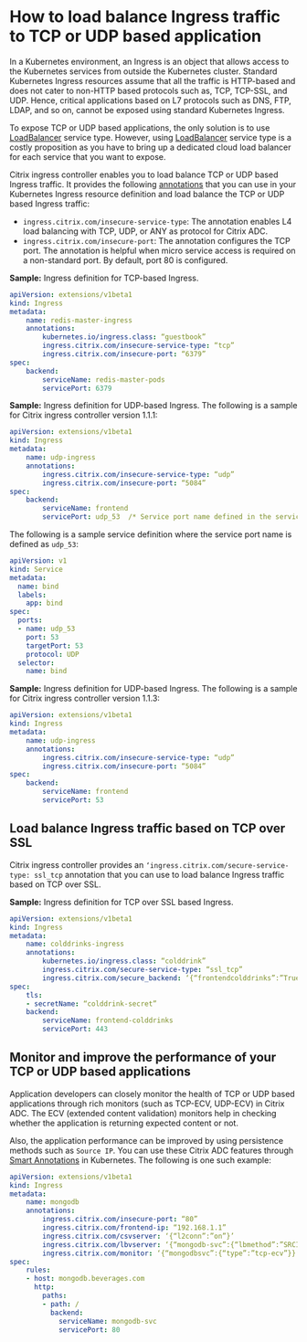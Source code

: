 # How to load balance Ingress traffic to TCP or UDP based application

In a Kubernetes environment, an Ingress is an object that allows access to the Kubernetes services from outside the Kubernetes cluster. Standard Kubernetes Ingress resources assume that all the traffic is HTTP-based and does not cater to non-HTTP based protocols such as, TCP, TCP-SSL, and UDP. Hence, critical applications based on L7 protocols such as DNS, FTP, LDAP, and so on, cannot be exposed using standard Kubernetes Ingress.

To expose TCP or UDP based applications, the only solution is to use [LoadBalancer](https://kubernetes.io/docs/concepts/services-networking/service/#loadbalancer) service type. However, using [LoadBalancer](https://kubernetes.io/docs/concepts/services-networking/service/#loadbalancer) service type is a costly proposition as you have to bring up a dedicated cloud load balancer for each service that you want to expose.

Citrix ingress controller enables you to load balance TCP or UDP based Ingress traffic. It provides the following [annotations](/docs/configure/annotations.md) that you can use in your Kubernetes Ingress resource definition and load balance the TCP or UDP based Ingress traffic:

-  `ingress.citrix.com/insecure-service-type`: The annotation enables L4 load balancing with TCP, UDP, or ANY as protocol for Citrix ADC.
-  `ingress.citrix.com/insecure-port`: The annotation configures the TCP port. The annotation is helpful when micro service access is required on a non-standard port. By default, port 80 is configured.

**Sample:** Ingress definition for TCP-based Ingress.

```yml
apiVersion: extensions/v1beta1
kind: Ingress
metadata:
    name: redis-master-ingress
    annotations:
        kubernetes.io/ingress.class: “guestbook”
        ingress.citrix.com/insecure-service-type: “tcp”
        ingress.citrix.com/insecure-port: “6379”
spec:
    backend:
        serviceName: redis-master-pods
        servicePort: 6379
```

**Sample:** Ingress definition for UDP-based Ingress. The following is a sample for Citrix ingress controller version 1.1.1:

```yml
apiVersion: extensions/v1beta1
kind: Ingress
metadata:
    name: udp-ingress
    annotations:
        ingress.citrix.com/insecure-service-type: “udp”
        ingress.citrix.com/insecure-port: “5084”
spec:
    backend:
        serviceName: frontend
        servicePort: udp_53  /* Service port name defined in the service defination */
```

The following is a sample service definition where the service port name is defined as `udp_53`:

```yml
apiVersion: v1
kind: Service
metadata:
  name: bind
  labels:
    app: bind
spec:
  ports:
  - name: udp_53
    port: 53
    targetPort: 53
    protocol: UDP
  selector:
    name: bind
```

**Sample:** Ingress definition for UDP-based Ingress. The following is a sample for Citrix ingress controller version 1.1.3:

```yml
apiVersion: extensions/v1beta1
kind: Ingress
metadata:
    name: udp-ingress
    annotations:
        ingress.citrix.com/insecure-service-type: “udp”
        ingress.citrix.com/insecure-port: “5084”
spec:
    backend:
        serviceName: frontend
        servicePort: 53
```

## Load balance Ingress traffic based on TCP over SSL

Citrix ingress controller provides an `‘ingress.citrix.com/secure-service-type: ssl_tcp` annotation that you can use to load balance Ingress traffic based on TCP over SSL.

**Sample:** Ingress definition for TCP over SSL based Ingress.

```yml
apiVersion: extensions/v1beta1
kind: Ingress
metadata:
    name: colddrinks-ingress
    annotations:
        kubernetes.io/ingress.class: “colddrink”
        ingress.citrix.com/secure-service-type: “ssl_tcp”
        ingress.citrix.com/secure_backend: ‘{“frontendcolddrinks”:”True”}’
spec:
    tls:
    - secretName: “colddrink-secret”
    backend:
        serviceName: frontend-colddrinks
        servicePort: 443
```

## Monitor and improve the performance of your TCP or UDP based applications

Application developers can closely monitor the health of TCP or UDP based applications through rich monitors (such as TCP-ECV, UDP-ECV) in Citrix ADC. The ECV (extended content validation) monitors help in checking whether the
application is returning expected content or not.

Also, the application performance can be improved by using persistence methods such as `Source IP`. You can use these Citrix ADC features through [Smart Annotations](/docs/configure/annotations.md#smart-annotations) in
Kubernetes. The following is one such example:

```yml
apiVersion: extensions/v1beta1
kind: Ingress
metadata:
    name: mongodb
    annotations:
        ingress.citrix.com/insecure-port: “80”
        ingress.citrix.com/frontend-ip: “192.168.1.1”
        ingress.citrix.com/csvserver: ‘{“l2conn”:”on”}’
        ingress.citrix.com/lbvserver: ‘{“mongodb-svc”:{“lbmethod”:”SRCIPDESTIPHASH”}}’
        ingress.citrix.com/monitor: ‘{“mongodbsvc”:{“type”:”tcp-ecv”}}’
spec:
    rules:
    - host: mongodb.beverages.com
      http:
        paths:
        - path: /
          backend:
            serviceName: mongodb-svc
            servicePort: 80
```